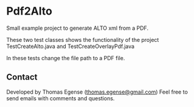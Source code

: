 # Pdf2Alto

Small example project to generate ALTO xml from a PDF.

These two test classes shows the functionality of the project
TestCreateAlto.java and TestCreateOverlayPdf.java

In these tests change the file path to a PDF file.

## Contact
Developed by Thomas Egense (thomas.egense@gmail.com) 
Feel free to send emails with comments and questions.
